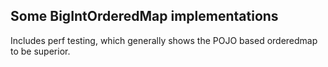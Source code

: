 ## Some BigIntOrderedMap implementations

Includes perf testing, which generally shows the POJO based orderedmap to be 
superior. 
